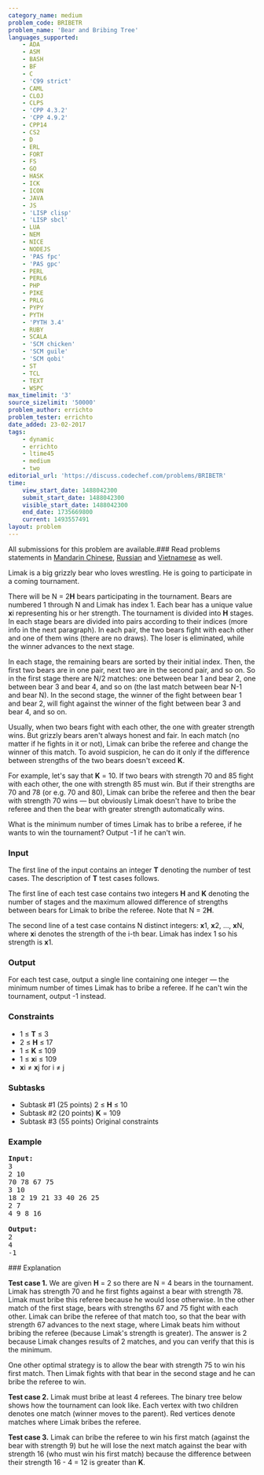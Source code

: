 ```yaml
---
category_name: medium
problem_code: BRIBETR
problem_name: 'Bear and Bribing Tree'
languages_supported:
    - ADA
    - ASM
    - BASH
    - BF
    - C
    - 'C99 strict'
    - CAML
    - CLOJ
    - CLPS
    - 'CPP 4.3.2'
    - 'CPP 4.9.2'
    - CPP14
    - CS2
    - D
    - ERL
    - FORT
    - FS
    - GO
    - HASK
    - ICK
    - ICON
    - JAVA
    - JS
    - 'LISP clisp'
    - 'LISP sbcl'
    - LUA
    - NEM
    - NICE
    - NODEJS
    - 'PAS fpc'
    - 'PAS gpc'
    - PERL
    - PERL6
    - PHP
    - PIKE
    - PRLG
    - PYPY
    - PYTH
    - 'PYTH 3.4'
    - RUBY
    - SCALA
    - 'SCM chicken'
    - 'SCM guile'
    - 'SCM qobi'
    - ST
    - TCL
    - TEXT
    - WSPC
max_timelimit: '3'
source_sizelimit: '50000'
problem_author: errichto
problem_tester: errichto
date_added: 23-02-2017
tags:
    - dynamic
    - errichto
    - ltime45
    - medium
    - two
editorial_url: 'https://discuss.codechef.com/problems/BRIBETR'
time:
    view_start_date: 1488042300
    submit_start_date: 1488042300
    visible_start_date: 1488042300
    end_date: 1735669800
    current: 1493557491
layout: problem
---
```

All submissions for this problem are available.###  Read problems statements in [Mandarin Chinese](http://www.codechef.com/download/translated/LTIME45/mandarin/BRIBETR.pdf), [Russian](http://www.codechef.com/download/translated/LTIME45/russian/BRIBETR.pdf) and [Vietnamese](http://www.codechef.com/download/translated/LTIME45/vietnamese/BRIBETR.pdf) as well.

Limak is a big grizzly bear who loves wrestling. He is going to participate in a coming tournament.

There will be N = 2**H** bears participating in the tournament. Bears are numbered 1 through N and Limak has index 1. Each bear has a unique value **x**i representing his or her strength. The tournament is divided into **H** stages. In each stage bears are divided into pairs according to their indices (more info in the next paragraph). In each pair, the two bears fight with each other and one of them wins (there are no draws). The loser is eliminated, while the winner advances to the next stage.

In each stage, the remaining bears are sorted by their initial index. Then, the first two bears are in one pair, next two are in the second pair, and so on. So in the first stage there are N/2 matches: one between bear 1 and bear 2, one between bear 3 and bear 4, and so on (the last match between bear N-1 and bear N). In the second stage, the winner of the fight between bear 1 and bear 2, will fight against the winner of the fight between bear 3 and bear 4, and so on.

Usually, when two bears fight with each other, the one with greater strength wins. But grizzly bears aren't always honest and fair. In each match (no matter if he fights in it or not), Limak can bribe the referee and change the winner of this match. To avoid suspicion, he can do it only if the difference between strengths of the two bears doesn't exceed **K**.

For example, let's say that **K** = 10. If two bears with strength 70 and 85 fight with each other, the one with strength 85 must win. But if their strengths are 70 and 78 (or e.g. 70 and 80), Limak can bribe the referee and then the bear with strength 70 wins — but obviously Limak doesn't have to bribe the referee and then the bear with greater strength automatically wins.

What is the minimum number of times Limak has to bribe a referee, if he wants to win the tournament? Output -1 if he can't win.

### Input

The first line of the input contains an integer **T** denoting the number of test cases. The description of **T** test cases follows.

The first line of each test case contains two integers **H** and **K** denoting the number of stages and the maximum allowed difference of strengths between bears for Limak to bribe the referee. Note that N = 2**H**.

The second line of a test case contains N distinct integers: **x**1, **x**2, ..., **x**N, where **x**i denotes the strength of the i-th bear. Limak has index 1 so his strength is **x**1.

### Output

For each test case, output a single line containing one integer — the minimum number of times Limak has to bribe a referee. If he can't win the tournament, output -1 instead.

### Constraints

- 1 ≤ **T** ≤ 3
- 2 ≤ **H** ≤ 17
- 1 ≤ **K** ≤ 109
- 1 ≤ **x**i ≤ 109
- **x**i ≠ **x**j for i ≠ j

### Subtasks

- Subtask #1 (25 points) 2 ≤ **H** ≤ 10
- Subtask #2 (20 points) **K** = 109
- Subtask #3 (55 points) Original constraints

### Example

<pre><b>Input:</b>
3
2 10
70 78 67 75
3 10
18 2 19 21 33 40 26 25
2 7
4 9 8 16

<b>Output:</b>
2
4
-1
</pre>### Explanation

**Test case 1.** We are given **H** = 2 so there are N = 4 bears in the tournament. Limak has strength 70 and he first fights against a bear with strength 78. Limak must bribe this referee because he would lose otherwise. In the other match of the first stage, bears with strengths 67 and 75 fight with each other. Limak can bribe the referee of that match too, so that the bear with strength 67 advances to the next stage, where Limak beats him without bribing the referee (because Limak's strength is greater). The answer is 2 because Limak changes results of 2 matches, and you can verify that this is the minimum.

One other optimal strategy is to allow the bear with strength 75 to win his first match. Then Limak fights with that bear in the second stage and he can bribe the referee to win.

**Test case 2.** Limak must bribe at least 4 referees. The binary tree below shows how the tournament can look like. Each vertex with two children denotes one match (winner moves to the parent). Red vertices denote matches where Limak bribes the referee.

**Test case 3.** Limak can bribe the referee to win his first match (against the bear with strength 9) but he will lose the next match against the bear with strength 16 (who must win his first match) because the difference between their strength 16 - 4 = 12 is greater than **K**.
